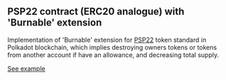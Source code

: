 ## PSP22 contract (ERC20 analogue) with 'Burnable' extension

Implementation of 'Burnable' extension for [PSP22](https://github.com/w3f/PSPs/blob/master/PSPs/psp-22.md) token standard in Polkadot blockchain, which implies destroying owners tokens or tokens from another account if have an allowance, and decreasing total supply.

[See example](https://727-Ventures.github.io/openbrush-contracts/smart-contracts/psp22_pallet/extensions/burnable)
